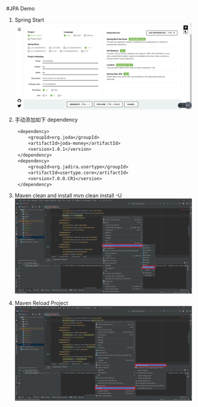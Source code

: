 #JPA Demo
1. Spring Start
![Spring Configuration](assets/images/spring.initializr.png)

2. 手动添加如下 dependency

        <dependency>
            <groupId>org.joda</groupId>
            <artifactId>joda-money</artifactId>
            <version>1.0.1</version>
        </dependency>
        <dependency>
            <groupId>org.jadira.usertype</groupId>
            <artifactId>usertype.core</artifactId>
            <version>7.0.0.CR1</version>
        </dependency>

3. Maven clean and install
mvn clean install -U
![Run Maven > clean install](assets/images/run.maven.png)

4. Maven Reload Project
![Maven > Reload project](assets/images/maven.reload.project.png)